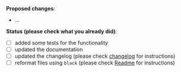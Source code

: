 **Proposed changes**:
- ...

**Status (please check what you already did)**:
- [ ] added some tests for the functionality
- [ ] updated the documentation
- [ ] updated the changelog (please check [changelog](https://github.com/RasaHQ/rasa/tree/main/changelog) for instructions)
- [ ] reformat files using `black` (please check [Readme](https://github.com/RasaHQ/rasa#code-style) for instructions)
